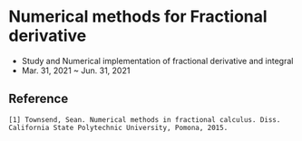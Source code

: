 # Numerical methods for Fractional derivative
- Study and Numerical implementation of fractional derivative and integral
- Mar. 31, 2021 ~ Jun. 31, 2021

## Reference
```
[1] Townsend, Sean. Numerical methods in fractional calculus. Diss. California State Polytechnic University, Pomona, 2015.
```
